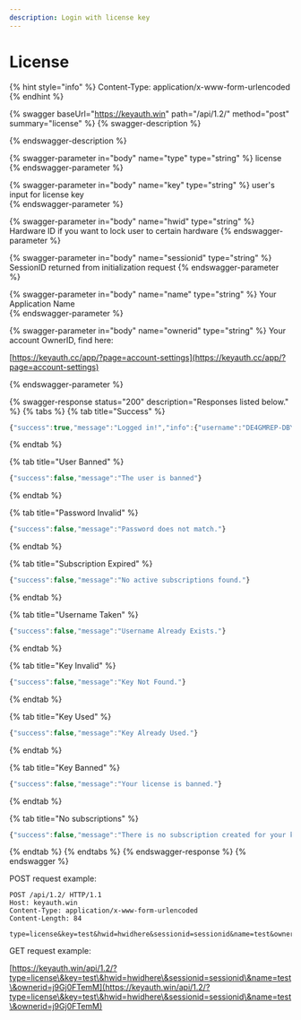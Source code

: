 ```yaml
---
description: Login with license key
---
```


# License

{% hint style="info" %}
Content-Type: application/x-www-form-urlencoded
{% endhint %}

{% swagger baseUrl="https://keyauth.win" path="/api/1.2/" method="post" summary="license" %}
{% swagger-description %}

{% endswagger-description %}

{% swagger-parameter in="body" name="type" type="string" %}
license
{% endswagger-parameter %}

{% swagger-parameter in="body" name="key" type="string" %}
user's input for license key	
{% endswagger-parameter %}

{% swagger-parameter in="body" name="hwid" type="string" %}
Hardware ID if you want to lock user to certain hardware
{% endswagger-parameter %}

{% swagger-parameter in="body" name="sessionid" type="string" %}
SessionID returned from initialization request
{% endswagger-parameter %}

{% swagger-parameter in="body" name="name" type="string" %}
Your Application Name	
{% endswagger-parameter %}

{% swagger-parameter in="body" name="ownerid" type="string" %}
Your account OwnerID, find here: 

[https://keyauth.cc/app/?page=account-settings](https://keyauth.cc/app/?page=account-settings)


{% endswagger-parameter %}

{% swagger-response status="200" description="Responses listed below." %}
{% tabs %}
{% tab title="Success" %}
```javascript
{"success":true,"message":"Logged in!","info":{"username":"DE4GMREP-DBY341-TPFKUM","subscriptions":[{"subscription":"default","expiry":"1628601282"}],"ip":"206.189.205.251"}}
```
{% endtab %}

{% tab title="User Banned" %}
```javascript
{"success":false,"message":"The user is banned"}
```
{% endtab %}

{% tab title="Password Invalid" %}
```javascript
{"success":false,"message":"Password does not match."}
```
{% endtab %}

{% tab title="Subscription Expired" %}
```javascript
{"success":false,"message":"No active subscriptions found."}
```
{% endtab %}

{% tab title="Username Taken" %}
```javascript
{"success":false,"message":"Username Already Exists."}
```
{% endtab %}

{% tab title="Key Invalid" %}
```javascript
{"success":false,"message":"Key Not Found."}
```
{% endtab %}

{% tab title="Key Used" %}
```javascript
{"success":false,"message":"Key Already Used."}
```
{% endtab %}

{% tab title="Key Banned" %}
```javascript
{"success":false,"message":"Your license is banned."}
```
{% endtab %}

{% tab title="No subscriptions" %}
```javascript
{"success":false,"message":"There is no subscription created for your key level. Contact appplicaton developer."}
```
{% endtab %}
{% endtabs %}
{% endswagger-response %}
{% endswagger %}

POST request example:

```http
POST /api/1.2/ HTTP/1.1
Host: keyauth.win
Content-Type: application/x-www-form-urlencoded
Content-Length: 84

type=license&key=test&hwid=hwidhere&sessionid=sessionid&name=test&ownerid=j9Gj0FTemM
```

GET request example:

[https://keyauth.win/api/1.2/?type=license\&key=test\&hwid=hwidhere\&sessionid=sessionid\&name=test\&ownerid=j9Gj0FTemM](https://keyauth.win/api/1.2/?type=license\&key=test\&hwid=hwidhere\&sessionid=sessionid\&name=test\&ownerid=j9Gj0FTemM)
